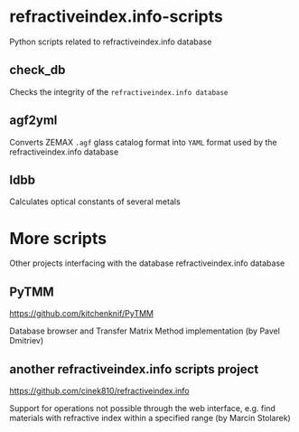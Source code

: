 # refractiveindex.info-scripts
Python scripts related to refractiveindex.info database

## check_db
Checks the integrity of the `refractiveindex.info database`

## agf2yml
Converts ZEMAX `.agf` glass catalog format into `YAML` format used by the refractiveindex.info database

## ldbb
Calculates optical constants of several metals

# More scripts
Other projects interfacing with the database refractiveindex.info database

## PyTMM
https://github.com/kitchenknif/PyTMM

Database browser and Transfer Matrix Method implementation (by Pavel Dmitriev)

## another refractiveindex.info scripts project
https://github.com/cinek810/refractiveindex.info

Support for operations not possible through the web interface, e.g. find materials with refractive index within a specified range (by Marcin Stolarek)
